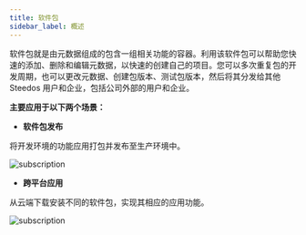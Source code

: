 ```yaml
---
title: 软件包
sidebar_label: 概述
---
```


软件包就是由元数据组成的包含一组相关功能的容器。利用该软件包可以帮助您快速的添加、删除和编辑元数据，以快速的创建自己的项目。您可以多次重复包的开发周期，也可以更改元数据、创建包版本、测试包版本，然后将其分发给其他 Steedos 用户和企业，包括公司外部的用户和企业。

**主要应用于以下两个场景：**

- **软件包发布**

将开发环境的功能应用打包并发布至生产环境中。

![subscription](/assets/dx/dx08.png)

- **跨平台应用**

从云端下载安装不同的软件包，实现其相应的应用功能。

![subscription](/assets/dx/dx09.png)
